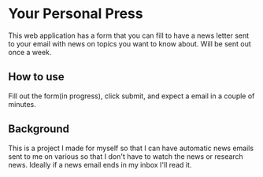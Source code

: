 # Your Personal Press
This web application has a form that you can fill to have a news letter sent to your email
with news on topics you want to know about. Will be sent out once a week.

## How to use
Fill out the form(in progress), click submit, and expect a email in a couple of minutes.

## Background
This is a project I made for myself so that I can have automatic news emails sent to me on various
so that I don't have to watch the news or research news. Ideally if a news email ends in my inbox I'll
read it.
